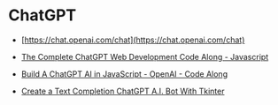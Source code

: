 # ChatGPT

-   [https://chat.openai.com/chat](https://chat.openai.com/chat)

-   [The Complete ChatGPT Web Development Code Along - Javascript](Curricula/The-Complete-ChatGPT-Web-Development-Code-Along-Javascript/Readme.md)

-   [Build A ChatGPT AI in JavaScript - OpenAI - Code Along](Curricula/Build-A-ChatGPT-AI-in-JavaScript_OpenAI_Code-Along.md/Readme.md)

-   [Create a Text Completion ChatGPT A.I. Bot With Tkinter](Curricula/Create-a-Text-Completion-ChatGPT-A-I-Bot-With-Tkinter/Readme.md)
